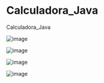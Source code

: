 # Calculadora_Java
Calculadora_Java

![image](https://user-images.githubusercontent.com/114995774/233631291-42e6060e-632b-4a4c-8483-fa7715c330fc.png)

![image](https://user-images.githubusercontent.com/114995774/233631502-ff52f974-ee69-4ede-9085-02102dc4339e.png)

![image](https://user-images.githubusercontent.com/114995774/233631584-a29cd25a-b578-4fb5-a524-552ba2b82328.png)

![image](https://user-images.githubusercontent.com/114995774/233631678-4810ce81-1acd-4db2-abd4-d88942727be9.png)
